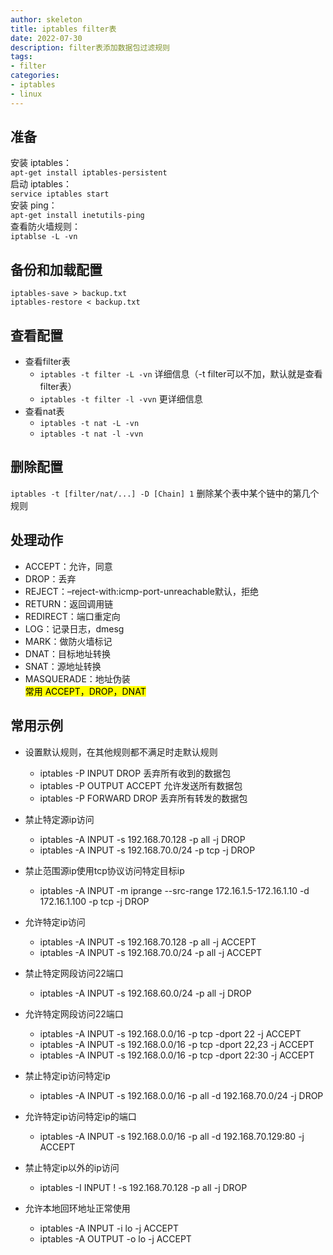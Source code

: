 ```yaml
---
author: skeleton
title: iptables filter表
date: 2022-07-30
description: filter表添加数据包过滤规则
tags:
- filter
categories: 
- iptables
- linux
---
```


## 准备
安装 iptables：  
`apt-get install iptables-persistent`  
启动 iptables：  
`service iptables start`  
安装 ping：  
`apt-get install inetutils-ping`  
查看防火墙规则：  
`iptablse -L -vn`

## 备份和加载配置
`iptables-save > backup.txt`  
`iptables-restore < backup.txt`

## 查看配置
+ 查看filter表  
    - `iptables -t filter -L -vn` 详细信息（-t filter可以不加，默认就是查看filter表）  
    - `iptables -t filter -l -vvn` 更详细信息
+ 查看nat表  
    - `iptables -t nat -L -vn`   
    - `iptables -t nat -l -vvn`

## 删除配置
`iptables -t [filter/nat/...] -D [Chain] 1`  删除某个表中某个链中的第几个规则  

## 处理动作
+ ACCEPT：允许，同意
+ DROP：丢弃
+ REJECT：–reject-with:icmp-port-unreachable默认，拒绝
+ RETURN：返回调用链
+ REDIRECT：端口重定向
+ LOG：记录日志，dmesg
+ MARK：做防火墙标记
+ DNAT：目标地址转换
+ SNAT：源地址转换
+ MASQUERADE：地址伪装  
<mark>常用 ACCEPT，DROP，DNAT</mark>

## 常用示例
+ 设置默认规则，在其他规则都不满足时走默认规则
    - iptables -P INPUT DROP 丢弃所有收到的数据包
    - iptables -P OUTPUT ACCEPT 允许发送所有数据包
    - iptables -P FORWARD DROP  丢弃所有转发的数据包  

+ 禁止特定源ip访问
    - iptables -A INPUT -s 192.168.70.128 -p all -j DROP
    - iptables -A INPUT -s 192.168.70.0/24 -p tcp -j DROP

+ 禁止范围源ip使用tcp协议访问特定目标ip
    - iptables -A INPUT -m iprange --src-range 172.16.1.5-172.16.1.10 -d 172.16.1.100 -p tcp -j DROP

+ 允许特定ip访问
    - iptables -A INPUT -s 192.168.70.128 -p all -j ACCEPT
    - iptables -A INPUT -s 192.168.70.0/24 -p all -j ACCEPT

+ 禁止特定网段访问22端口
    - iptables -A INPUT -s 192.168.60.0/24 -p all -j DROP

+ 允许特定网段访问22端口
    - iptables -A INPUT -s 192.168.0.0/16 -p tcp -dport 22 -j ACCEPT
    - iptables -A INPUT -s 192.168.0.0/16 -p tcp -dport 22,23 -j ACCEPT
    - iptables -A INPUT -s 192.168.0.0/16 -p tcp -dport 22:30 -j ACCEPT

+ 禁止特定ip访问特定ip
    - iptables -A INPUT -s 192.168.0.0/16 -p all -d 192.168.70.0/24 -j DROP

+ 允许特定ip访问特定ip的端口
    - iptables -A INPUT -s 192.168.0.0/16 -p all -d 192.168.70.129:80 -j ACCEPT

+ 禁止特定ip以外的ip访问
    - iptables -I INPUT ! -s 192.168.70.128 -p all -j DROP

+ 允许本地回环地址正常使用
    - iptables -A INPUT -i lo -j ACCEPT
    - iptables -A OUTPUT -o lo -j ACCEPT
